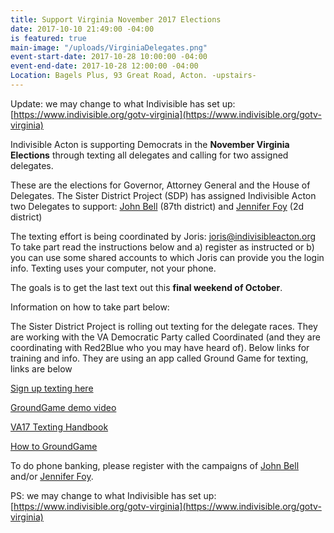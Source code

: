 ```yaml
---
title: Support Virginia November 2017 Elections
date: 2017-10-10 21:49:00 -04:00
is featured: true
main-image: "/uploads/VirginiaDelegates.png"
event-start-date: 2017-10-28 10:00:00 -04:00
event-end-date: 2017-10-28 12:00:00 -04:00
Location: Bagels Plus, 93 Great Road, Acton. -upstairs-
---
```


Update: we may change to what Indivisible has set up: [https://www.indivisible.org/gotv-virginia](https://www.indivisible.org/gotv-virginia)

Indivisible Acton is supporting Democrats in the **November Virginia Elections** through texting all delegates and calling for two assigned delegates. 

These are the elections for Governor, Attorney General and the House of Delegates.  The Sister District Project (SDP) has assigned Indivisible Acton two Delegates to support: [John Bell](http://www.johnbellfordelegate.com/) (87th district) and [Jennifer Foy](https://www.jennifercarrollfoy.org/) (2d district)

The texting effort is being coordinated by Joris: [joris@indivisibleacton.org](mailto:joris@indivisibleacton.org) To take part read the instructions below and a) register as instructed or b) you can use some shared accounts to which Joris can provide you the login info. Texting uses your computer, not your phone.

The goals is to get the last text out this **final weekend of October**.

Information on how to take part below:

The Sister District Project is rolling out texting for the delegate races. They are working with the VA Democratic Party called Coordinated (and they are coordinating with Red2Blue who you may have heard of). Below links for training and info. They are using an app called Ground Game for texting, links are below

[Sign up texting here](https://docs.google.com/forms/d/e/1FAIpQLSeYCMtHVNfvZxP02T0Z2JlAtu7Miyv6tA13PaD2C1b1ofdfig/viewform#responses) 

[GroundGame demo video ](https://drive.google.com/file/d/0B9wXFJ7D35Njc3RVYlQyRDBpVGM/view)

[VA17 Texting Handbook](https://docs.google.com/document/d/1G7VMcXQd9Qn06kUI6f4hT80xxOKG2iI21yxUUPVhoiI/edit?usp=sharing) 

[How to GroundGame](https://docs.google.com/presentation/d/1T9YPyWi8m7DAYbnwwgFELMKcFJO6sV0VUMoOaRmt4K8/edit?usp=sharing) 

To do phone banking, please register with the campaigns of [John Bell](http://www.johnbellfordelegate.com/) and/or [Jennifer Foy](https://www.jennifercarrollfoy.org/).

PS: we may change to what Indivisible has set up: [https://www.indivisible.org/gotv-virginia](https://www.indivisible.org/gotv-virginia)